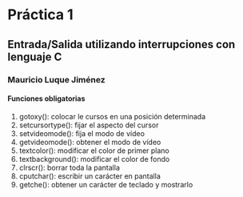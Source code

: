 # Práctica 1
## Entrada/Salida utilizando interrupciones con lenguaje C
### Mauricio Luque Jiménez
#### Funciones obligatorias

<ol> 
    <li> gotoxy(): colocar le cursos en una posición determinada
    <li> setcursortype(): fijar el aspecto del cursor
    <li> setvideomode(): fija el modo de vídeo
    <li> getvideomode(): obtener el modo de vídeo
    <li> textcolor(): modificar el color de primer plano
    <li> textbackground(): modificar el color de fondo
    <li> clrscr(): borrar toda la pantalla
    <li> cputchar(): escribir un carácter en pantalla
    <li> getche(): obtener un carácter de teclado y mostrarlo
</ol>
